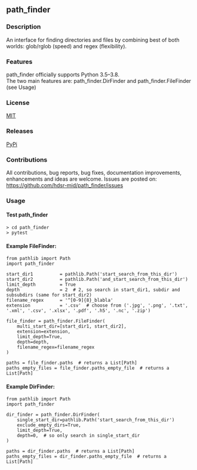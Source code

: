 ## path_finder

### Description
An interface for finding directories and files by combining best of both worlds: glob/rglob (speed) and regex (flexibility).

### Features
path_finder officially supports Python 3.5–3.8. \
The two main features are: path_finder.DirFinder and path_finder.FileFinder (see Usage) 

### License 
[MIT][mit]

### Releases
[PyPi][pypi]

### Contributions
All contributions, bug reports, bug fixes, documentation improvements, enhancements and ideas are welcome.
Issues are posted on: https://github.com/hdsr-mid/path_finder/issues

[pypi]: https://pypi.org/project/path-finder/
[mit]: https://github.com/hdsr-mid/path_finder/blob/main/LICENSE.txt


### Usage
#### Test path_finder
```
> cd path_finder
> pytest
```

#### Example FileFinder:
```
from pathlib import Path
import path_finder

start_dir1          = pathlib.Path('start_search_from_this_dir')
start_dir2          = pathlib.Path('and_start_search_from_this_dir')
limit_depth         = True
depth               = 2  # 2, so search in start_dir1, subdir and subsubdirs (same for start_dir2) 
filename_regex      = '^[0-9]{8}_blabla'
extension           = '.csv'  # choose from ('.jpg', '.png', '.txt', '.xml', '.csv', '.xlsx', '.pdf', '.h5', '.nc', '.zip')   

file_finder = path_finder.FileFinder(
    multi_start_dir=[start_dir1, start_dir2],
    extension=extension,
    limit_depth=True,                   
    depth=depth,
    filename_regex=filename_regex
)
                    
paths = file_finder.paths  # returns a List[Path]
paths_empty_files = file_finder.paths_empty_file  # returns a List[Path]
```


#### Example DirFinder:
```
from pathlib import Path
import path_finder

dir_finder = path_finder.DirFinder(
    single_start_dir=pathlib.Path('start_search_from_this_dir')
    exclude_empty_dirs=True,
    limit_depth=True,
    depth=0,  # so only search in single_start_dir
)

paths = dir_finder.paths  # returns a List[Path]
paths_empty_files = dir_finder.paths_empty_file  # returns a List[Path]
```
